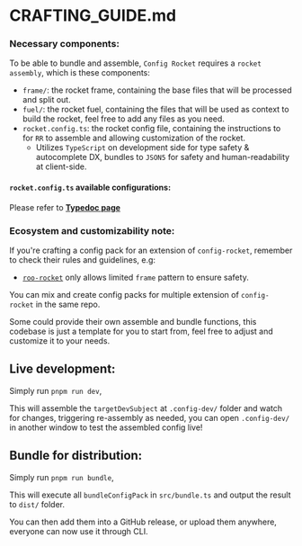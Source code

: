# CRAFTING_GUIDE.md

### Necessary components:

To be able to bundle and assemble, `Config Rocket` requires a `rocket assembly`, which is these components:
  * `frame/`: the rocket frame, containing the base files that will be processed and split out.
  * `fuel/`: the rocket fuel, containing the files that will be used as context to build the rocket, feel free to add any files as you need.
  * `rocket.config.ts`: the rocket config file, containing the instructions to for `RR` to assemble and allowing customization of the rocket.
    * Utilizes `TypeScript` on development side for type safety & autocomplete DX, bundles to `JSON5` for safety and human-readability at client-side.

#### `rocket.config.ts` available configurations:

Please refer to [**Typedoc page**](https://namesmt.github.io/config-rocket/interfaces/RocketConfig.html)

### Ecosystem and customizability note:

If you're crafting a config pack for an extension of `config-rocket`, remember to check their rules and guidelines, e.g:
+ [`roo-rocket`](https://github.com/NamesMT/roo-rocket/tree/main/libs/roo-rocket) only allows limited `frame` pattern to ensure safety.

You can mix and create config packs for multiple extension of `config-rocket` in the same repo.

Some could provide their own assemble and bundle functions, this codebase is just a template for you to start from, feel free to adjust and customize it to your needs.

## Live development:

Simply run `pnpm run dev`,

This will assemble the `targetDevSubject` at `.config-dev/` folder and watch for changes, triggering re-assembly as needed, you can open `.config-dev/` in another window to test the assembled config live!

## Bundle for distribution:

Simply run `pnpm run bundle`,

This will execute all `bundleConfigPack` in `src/bundle.ts` and output the result to `dist/` folder.

You can then add them into a GitHub release, or upload them anywhere, everyone can now use it through CLI.
